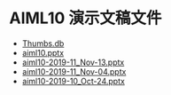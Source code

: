 <!--
This is a machine generated file, and should not be edited, as it will be overwritten with future updates.
-->

# <a name="aiml10-presentation-files"></a>AIML10 演示文稿文件

- [Thumbs.db](https://globaleventcdn.blob.core.windows.net/assets/aiml/aiml10/Thumbs.db)
- [aiml10.pptx](https://globaleventcdn.blob.core.windows.net/assets/aiml/aiml10/zh-CN/aiml10-translation.zh-CN.pptx)
- [aiml10-2019-11_Nov-13.pptx](https://globaleventcdn.blob.core.windows.net/assets/aiml/aiml10/aiml10-2019-11_Nov-13.pptx)
- [aiml10-2019-11_Nov-04.pptx](https://globaleventcdn.blob.core.windows.net/assets/aiml/aiml10/aiml10-2019-11_Nov-04.pptx)
- [aiml10-2019-10_Oct-24.pptx](https://globaleventcdn.blob.core.windows.net/assets/aiml/aiml10/aiml10-2019-10_Oct-24.pptx)


